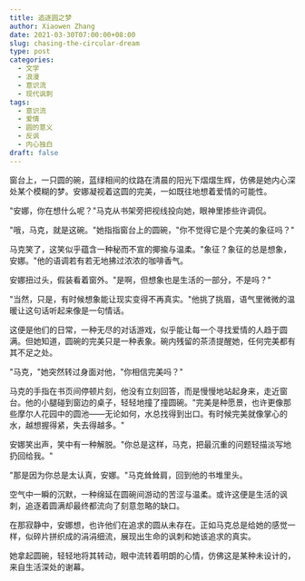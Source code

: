 ```yaml
---
title: 追逐圆之梦
author: Xiaowen Zhang
date: 2021-03-30T07:00:00+08:00
slug: chasing-the-circular-dream
type: post
categories:
  - 文学
  - 浪漫
  - 意识流
  - 现代讽刺
tags:
  - 意识流
  - 爱情
  - 圆的意义
  - 反讽
  - 内心独白
draft: false
---
```


窗台上，一只圆的碗，蓝绿相间的纹路在清晨的阳光下熠熠生辉，仿佛是她内心深处某个模糊的梦。安娜凝视着这圆的完美，一如既往地想着爱情的可能性。

"安娜，你在想什么呢？"马克从书架旁把视线投向她，眼神里掺些许调侃。

"哦，马克，就是这碗。"她指指窗台上的圆碗，"你不觉得它是个完美的象征吗？"

马克笑了，这笑似乎蕴含一种秘而不宣的揶揄与温柔。"象征？象征的总是想象，安娜。"他的语调若有若无地拂过浓浓的咖啡香气。

安娜扭过头，假装看着窗外。"是啊，但想象也是生活的一部分，不是吗？"

"当然，只是，有时候想象能让现实变得不再真实。"他挑了挑眉，语气里微微的温暖让这句话听起来像是一句情话。

这便是他们的日常，一种无尽的对话游戏，似乎能让每一个寻找爱情的人趋于圆满。但她知道，圆碗的完美只是一种表象。碗内残留的茶渍提醒她，任何完美都有其不足之处。

"马克，"她突然转过身面对他，"你相信完美吗？"

马克的手指在书页间停顿片刻，他没有立刻回答，而是慢慢地站起身来，走近窗台。他的小腿碰到窗边的桌子，轻轻地撞了撞圆碗。"完美是种愿景，也许更像那些摩尔人花园中的圆池——无论如何，水总找得到出口。有时候完美就像掌心的水，越想握得紧，失去得越多。"

安娜笑出声，笑中有一种解脱。"你总是这样，马克，把最沉重的问题轻描淡写地扔回给我。"

"那是因为你总是太认真，安娜。"马克耸耸肩，回到他的书堆里头。

空气中一瞬的沉默，一种绵延在圆碗间游动的苦涩与温柔。或许这便是生活的讽刺，追逐着圆满却最终都流向了刻意忽略的缺口。

在那寂静中，安娜想，也许他们在追求的圆从未存在。正如马克总是给她的感觉一样，似碎片拼织成的涓涓细流，展现出生命的讽刺和她该追求的真实。

她拿起圆碗，轻轻地将其转动，眼中流转着明朗的心情，仿佛这是某种未设计的，来自生活深处的谢幕。